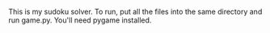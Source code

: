 This is my sudoku solver. To run, put all the files into the same directory and run game.py. You'll need pygame installed.
